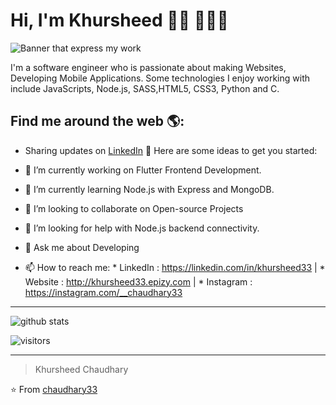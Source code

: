 # Hi, I'm Khursheed 👋🏾 👩🏾‍💻

<img src="https://drive.google.com/drive/u/0/folders/1N2wAGH4jxw2nzk2mv7GXqcA_HOpPcyh0" alt="Banner that express my work">

I'm a software engineer who is passionate about making Websites, Developing Mobile Applications. Some technologies I enjoy working with include JavaScripts, Node.js, SASS,HTML5, CSS3, Python and C.


## Find me around the web 🌎:
- Sharing updates on <a href="https://www.linkedin.com/in/khursheed33/">LinkedIn</a> 💼
Here are some ideas to get you started:

- 🔭 I’m currently working on Flutter Frontend Development.
- 🌱 I’m currently learning Node.js with Express and MongoDB.
- 👯 I’m looking to collaborate on Open-source Projects
- 🤔 I’m looking for help with Node.js backend connectivity.
- 💬 Ask me about Developing 
- 📫 How to reach me: * LinkedIn : https://linkedin.com/in/khursheed33 | * Website : http://khursheed33.epizy.com | * Instagram : https://instagram.com/__chaudhary33

______________________________________________________________________________________
![github stats](https://github-readme-stats.vercel.app/api?username=chaudhary33&show_icons=true)

![visitors](https://visitor-badge.glitch.me/badge?page_id=chaudhary33.chaudhary33) 

---------------------------------------------------------------------------------------------------------------------------------------------------------------------------------
> Khursheed Chaudhary

⭐️ From [chaudhary33](http://www.github.com/chaudhary33)
